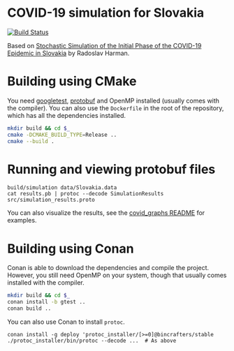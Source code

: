 # COVID-19 simulation for Slovakia

[![Build Status](https://travis-ci.com/lukipuki/COVID-19-simulation.svg?branch=master)](https://travis-ci.com/lukipuki/COVID-19-simulation)

Based on [Stochastic Simulation of the Initial Phase of the COVID-19 Epidemic in Slovakia](http://www.iam.fmph.uniba.sk/ospm/Harman/COR01.pdf) by Radoslav Harman.

# Building using CMake

You need [googletest](https://github.com/google/googletest), [protobuf](https://github.com/protocolbuffers/protobuf) and OpenMP installed (usually comes with the compiler). You can also use the `Dockerfile` in the root of the repository, which has all the dependencies installed.

```sh
mkdir build && cd $_
cmake -DCMAKE_BUILD_TYPE=Release ..
cmake --build .
```

# Running and viewing protobuf files

```
build/simulation data/Slovakia.data
cat results.pb | protoc --decode SimulationResults src/simulation_results.proto
```

You can also visualize the results, see the [covid_graphs README](covid_graphs/README.md) for examples.

# Building using Conan

Conan is able to download the dependencies and compile the project. However, you still need OpenMP on your system, though that usually comes installed with the compiler.

```sh
mkdir build && cd $_
conan install -b gtest ..
conan build ..
```

You can also use Conan to install `protoc`.
```
conan install -g deploy 'protoc_installer/[>=0]@bincrafters/stable
./protoc_installer/bin/protoc --decode ...  # As above
```
